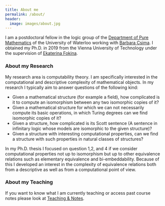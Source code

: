 ```yaml
---
title: About me
permalink: /about/
header:
  image: images/about.jpg
---
```

I am a postdoctoral fellow in the logic group of the [Department of Pure Mathematics](https://uwaterloo.ca/pure-mathematics/) of the University of Waterloo working with [Barbara Csima](https://www.math.uwaterloo.ca/~csima/). I obtained my Ph.D. in 2019 from the Vienna University of Technology under the supervision of [Ekaterina Fokina](https://www.dmg.tuwien.ac.at/fokina/).

### About my Research

My research area is computability theory. I am specifically interested in the computational and descriptive complexity of mathematical objects. In my research I typically aim to answer questions of the following kind:

- Given a mathematical structure (for example a field), how complicated is it to compute an isomorphism between any two isomorphic copies of it?
- Given a mathematical structure for which we can not necessarily compute its basic operations, in which Turing degrees can we find isomorphic copies of it?
- Given a structure, how complicated is its Scott sentence (A sentence in infinitary logic whose models are isomorphic to the given structure)?
- Given a structure with interesting computational properties, can we find a structure with such properties in natural classes of structures?

In my Ph.D. thesis I focused on question 1,2, and 4 if we consider computational properties not up to isomorphism but up to other equivalence relations such as elementary equivalence and bi-embeddability. Because of this I developed an interest in the complexity of equivalence relations both from a descriptive as well as from a computational point of view.

### About my Teaching
If you want to know what I am currently teaching or access past course notes please look at [Teaching & Notes](/teaching/).
